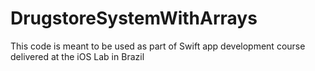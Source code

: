 # DrugstoreSystemWithArrays
This code is meant to be used as part of Swift app development course delivered at the iOS Lab in Brazil
